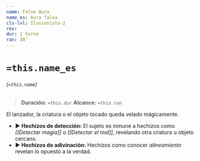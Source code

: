 ```yaml
---
name: False Aura
name_es: Aura falsa
cls-lvl: Ilusionista-2
rev: 
dur: 1 turno
ran: 30’
---
```

# `=this.name_es`
###### (`=this.name`)

>**Duración:** `=this.dur`
>**Alcance:** `=this.ran`

El lanzador, la criatura o el objeto tocado queda velado mágicamente.
- ▶ **Hechizos de detección:** El sujeto es inmune a hechizos como _[[Detectar magia]]_ o _[[Detectar el mal]]_, revelando otra criatura u objeto cercano.
- ▶ **Hechizos de adivinación:** Hechizos como conocer _alineamiento_ revelan lo opuesto a la verdad.